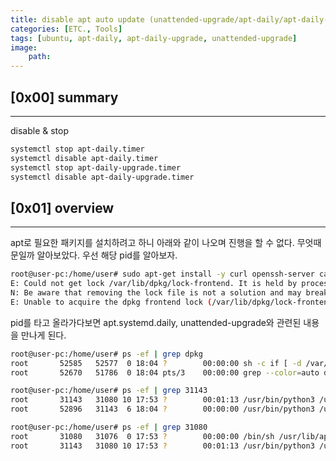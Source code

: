 ```yaml
---
title: disable apt auto update (unattended-upgrade/apt-daily/apt-daily-upgrade)
categories: [ETC., Tools]
tags: [ubuntu, apt-daily, apt-daily-upgrade, unattended-upgrade]
image:
    path: 
---
```


## [0x00] summary
---
disable & stop 
``` bash
systemctl stop apt-daily.timer
systemctl disable apt-daily.timer
systemctl stop apt-daily-upgrade.timer
systemctl disable apt-daily-upgrade.timer
```




## [0x01] overview
---
apt로 필요한 패키지를 설치하려고 하니 아래와 같이 나오며 진행을 할 수 없다. 무엇때문일까 알아보았다. 우선 해당 pid를 알아보자.
``` bash
root@user-pc:/home/user# sudo apt-get install -y curl openssh-server ca-certificates tzdata perl
E: Could not get lock /var/lib/dpkg/lock-frontend. It is held by process 31143 (unattended-upgr)
N: Be aware that removing the lock file is not a solution and may break your system.
E: Unable to acquire the dpkg frontend lock (/var/lib/dpkg/lock-frontend), is another process using it?
```

pid를 타고 올라가다보면 apt.systemd.daily, unattended-upgrade와 관련된 내용을 만나게 된다.
``` bash
root@user-pc:/home/user# ps -ef | grep dpkg
root       52585   52577  0 18:04 ?        00:00:00 sh -c if [ -d /var/lib/update-notifier ]; then touch /var/lib/update-notifier/dpkg-run-stamp; fi; /usr/lib/update-notifier/update-motd-updates-available 2>/dev/null || true
root       52670   51786  0 18:04 pts/3    00:00:00 grep --color=auto dpkg

root@user-pc:/home/user# ps -ef | grep 31143
root       31143   31080 10 17:53 ?        00:01:13 /usr/bin/python3 /usr/bin/unattended-upgrade
root       52896   31143  6 18:04 ?        00:00:00 /usr/bin/python3 /usr/bin/unattended-upgrade

root@user-pc:/home/user# ps -ef | grep 31080
root       31080   31076  0 17:53 ?        00:00:00 /bin/sh /usr/lib/apt/apt.systemd.daily lock_is_held install
root       31143   31080 10 17:53 ?        00:01:13 /usr/bin/python3 /usr/bin/unattended-upgrade
```